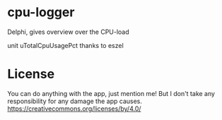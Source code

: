 # cpu-logger
Delphi, gives overview over the CPU-load

unit uTotalCpuUsagePct thanks to eszel

# License
You can do anything with the app, just mention me! But I don't take any responsibility for any damage the app causes. https://creativecommons.org/licenses/by/4.0/
